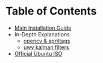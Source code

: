 # Table of Contents

- [Main Installation Guide](setup.md)
- In-Depth Explanations
    - [opencv & apriltags](In-Depth/opencv_apriltags.md)
    - [uwv kalman filters](In-Depth/orogen_uwv_kalman_filters.md)
- [Official Ubuntu ISO](https://releases.ubuntu.com/focal/)
